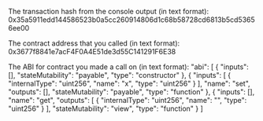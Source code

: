 
The transaction hash from the console output (in text format):
0x35a5911edd144586523b0a5cc260914806d1c68b58728cd6813b5cd53656ee00


The contract address that you called (in text format):
0x3677f8841e7acF4F0A4E51de3d55C141291F6E38

The ABI for contract you made a call on (in text format):
"abi": [
    {
      "inputs": [],
      "stateMutability": "payable",
      "type": "constructor"
    },
    {
      "inputs": [
        {
          "internalType": "uint256",
          "name": "x",
          "type": "uint256"
        }
      ],
      "name": "set",
      "outputs": [],
      "stateMutability": "payable",
      "type": "function"
    },
    {
      "inputs": [],
      "name": "get",
      "outputs": [
        {
          "internalType": "uint256",
          "name": "",
          "type": "uint256"
        }
      ],
      "stateMutability": "view",
      "type": "function"
    }
  ]
